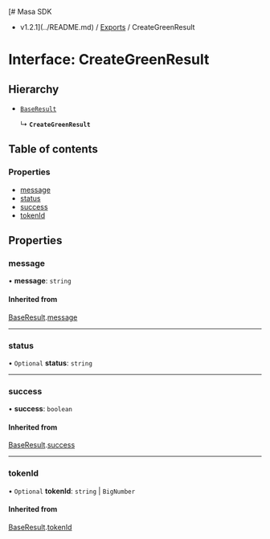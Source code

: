 [# Masa SDK
 - v1.2.1](../README.md) / [Exports](../modules.md) / CreateGreenResult

# Interface: CreateGreenResult

## Hierarchy

- [`BaseResult`](BaseResult.md)

  ↳ **`CreateGreenResult`**

## Table of contents

### Properties

- [message](CreateGreenResult.md#message)
- [status](CreateGreenResult.md#status)
- [success](CreateGreenResult.md#success)
- [tokenId](CreateGreenResult.md#tokenid)

## Properties

### message

• **message**: `string`

#### Inherited from

[BaseResult](BaseResult.md).[message](BaseResult.md#message)

___

### status

• `Optional` **status**: `string`

___

### success

• **success**: `boolean`

#### Inherited from

[BaseResult](BaseResult.md).[success](BaseResult.md#success)

___

### tokenId

• `Optional` **tokenId**: `string` \| `BigNumber`

#### Inherited from

[BaseResult](BaseResult.md).[tokenId](BaseResult.md#tokenid)
